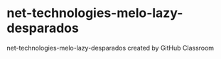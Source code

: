 # net-technologies-melo-lazy-desparados
net-technologies-melo-lazy-desparados created by GitHub Classroom
